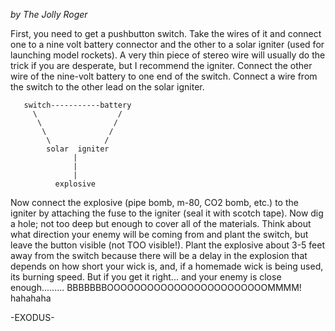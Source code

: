 _by The Jolly Roger_

First, you need to get a pushbutton switch. Take the wires of it 
and connect one to a nine volt battery connector and the other to 
a solar igniter (used for launching model rockets). A very thin 
piece of stereo wire will usually do the trick if you are 
desperate, but I recommend the igniter. Connect the other wire of 
the nine-volt battery to one end of the switch. Connect a wire 
from the switch to the other lead on the solar igniter. 

       switch-----------battery
         \                  /
          \                /
           \              /
            \            /
            solar  igniter 
                  |
                  | 
                  |
              explosive

Now connect the explosive (pipe bomb, m-80, CO2 bomb, etc.) to the 
igniter by attaching the fuse to the igniter (seal it with scotch 
tape). Now dig a hole; not too deep but enough to cover all of the 
materials. Think about what direction your enemy will be coming from
and plant the switch, but leave the button visible (not TOO 
visible!). Plant the explosive about 3-5 feet away from the switch 
because there will be a delay in the explosion that depends on how 
short your wick is, and, if a homemade wick is being used, its 
burning speed. But if you get it right... and your enemy is close 
enough......... BBBBBBBOOOOOOOOOOOOOOOOOOOOOOOOMMMM! hahahaha

-EXODUS-

